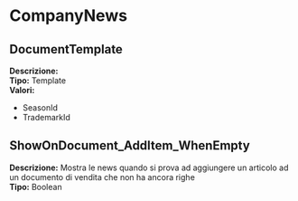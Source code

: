 # CompanyNews
DocumentTemplate 
----
**Descrizione:**  <br> 
**Tipo:** Template <br> 
**Valori:**
* SeasonId
* TrademarkId

ShowOnDocument_AddItem_WhenEmpty 
----
**Descrizione:** Mostra le news quando si prova ad aggiungere un articolo ad un documento di vendita che non ha ancora righe <br> 
**Tipo:** Boolean <br>

